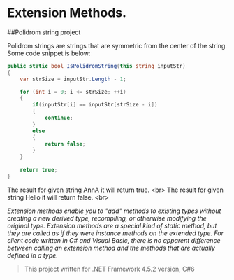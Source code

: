 ﻿# Extension Methods.
##Polidrom string project

Polidrom strings are strings that are symmetric from the center of the string.
Some code snippet is below:
```C#
public static bool IsPolidromString(this string inputStr)
{
    var strSize = inputStr.Length - 1;

    for (int i = 0; i <= strSize; ++i)
    {
        if(inputStr[i] == inputStr[strSize - i])
        {
            continue;
        }
        else
        {
            return false;
        }
    }
            
    return true;
}
```

The result for given string AnnA it will return true. <br\>
The result for given string Hello it will return false. <br\>



<i>Extension methods enable you to "add" methods to existing types without creating a new derived type, 
recompiling, or otherwise modifying the original type. Extension methods are a special kind of static method, 
but they are called as if they were instance methods on the extended type. 
For client code written in C# and Visual Basic, there is no apparent difference between 
calling an extension method and the methods that are actually defined in a type. </i>

> This project written for .NET Framework 4.5.2 version, C#6